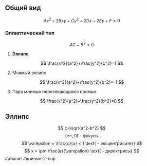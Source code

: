 ## Общий вид
$$
Ax^2+2Bxy +Cy^2+2Dx+2Ey+F=0
$$
### Эллиптический тип

$$
AC - B^2 > 0
$$

1. **Эллипс** 

$$
\frac{x^2}{a^2}+\frac{y^2}{b^2}=1
$$

2. Мнимый эллипс

$$
\frac{x^2}{a^2}+\frac{y^2}{b^2}=-1
$$

3. Пара мнимых пересекающихся прямых

$$
\frac{x^2}{a^2}+\frac{y^2}{b^2}=0
$$

## Эллипс

$$
c=\sqrt{a^2-b^2}
$$
$$
(\pm c,\; 0) \text{ - фокусы}
$$
$$
\varepsilon = \frac{c}{a} < 1 \text{ - эксцентриситет}
$$
$$
x = \pm \frac{a}{\varepsilon} \text{ - директрисы}
$$
#аналит #кривые-2-пор